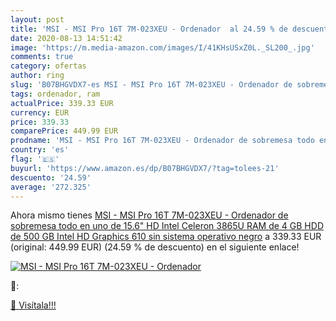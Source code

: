 ```yaml
---
layout: post
title: 'MSI - MSI Pro 16T 7M-023XEU - Ordenador  al 24.59 % de descuento'
date: 2020-08-13 14:51:42
image: 'https://m.media-amazon.com/images/I/41KHsUSxZ0L._SL200_.jpg'
comments: true
category: ofertas
author: ring
slug: 'B07BHGVDX7-es MSI - MSI Pro 16T 7M-023XEU - Ordenador de sobremesa todo...'
tags: ordenador, ram
actualPrice: 339.33 EUR
currency: EUR
price: 339.33
comparePrice: 449.99 EUR
prodname: 'MSI - MSI Pro 16T 7M-023XEU - Ordenador de sobremesa todo en uno de 15.6" HD  Intel Celeron 3865U  RAM de 4 GB  HDD de 500 GB  Intel HD Graphics 610  sin sistema operativo   negro'
country: 'es'
flag: '🇪🇸'
buyurl: 'https://www.amazon.es/dp/B07BHGVDX7/?tag=tolees-21'
descuento: '24.59'
average: '272.325'
---
```


Ahora mismo tienes [MSI - MSI Pro 16T 7M-023XEU - Ordenador de sobremesa todo en uno de 15.6" HD  Intel Celeron 3865U  RAM de 4 GB  HDD de 500 GB  Intel HD Graphics 610  sin sistema operativo   negro](https://www.amazon.es/dp/B07BHGVDX7/?tag=tolees-21) a 339.33 EUR (original: 449.99 EUR) (24.59 %  de descuento) en el siguiente enlace!

[![MSI - MSI Pro 16T 7M-023XEU - Ordenador ](https://m.media-amazon.com/images/I/41KHsUSxZ0L._SL200_.jpg)](https://www.amazon.es/dp/B07BHGVDX7/?tag=tolees-21)

🔎:


[🛒 Visítala!!!](https://www.amazon.es/dp/B07BHGVDX7/?tag=tolees-21)

